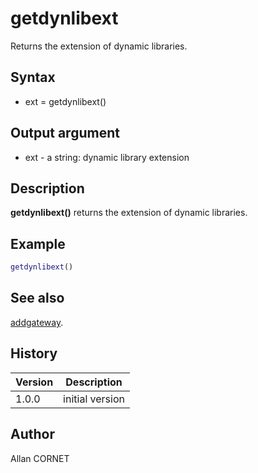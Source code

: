 # getdynlibext

Returns the extension of dynamic libraries.

## Syntax

- ext = getdynlibext()

## Output argument

- ext - a string: dynamic library extension

## Description

  <p><b>getdynlibext()</b> returns the extension of dynamic libraries.</p>

## Example

```matlab
getdynlibext()
```

## See also

[addgateway](addgateway.html).

## History

| Version | Description     |
| ------- | --------------- |
| 1.0.0   | initial version |

## Author

Allan CORNET
